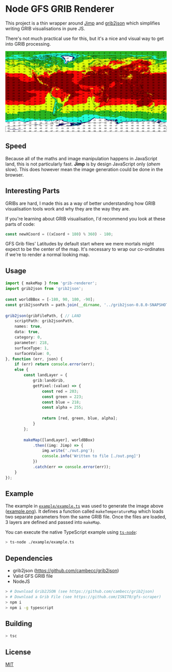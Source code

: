 # Node GFS GRIB Renderer

This project is a thin wrapper around [Jimp](https://github.com/oliver-moran/jimp/) and [grib2json](https://github.com/cambecc/grib2json) which simplifies writing GRIB visualisations in pure JS.

There's not much practical use for this, but it's a nice and visual way to get into GRIB processing.

![Example Image Output](./example.png)

## Speed
Because all of the maths and image manipulation happens in JavaScript land, this is not particularly fast. **Jimp** is by design JavaScript only (*ahem* slow). This does however mean the image generation could be done in the browser.

## Interesting Parts
GRIBs are hard, I made this as a way of better understanding how GRIB visualisation tools work and why they are the way they are.

If you're learning about GRIB visualisation, I'd recommend you look at these parts of code: 
```typescript
const newXCoord = ((xCoord + 180) % 360) - 180; 
```
GFS Grib files' Latitudes by default start where we mere mortals might expect to be the center of the map. It's necessary to wrap our co-ordinates if we're to render a normal looking map.

## Usage
```typescript
import { makeMap } from 'grib-renderer';
import grib2json from 'grib2json';

const worldBBox = [-180, 90, 180, -90];
const grib2jsonPath = path.join(__dirname, '../grib2json-0.8.0-SNAPSHOT/bin/grib2json');

grib2json(gribFilePath, { // LAND
    scriptPath: grib2jsonPath,
    names: true,
    data: true,
    category: 0,
    parameter: 218,
    surfaceType: 1,
    surfaceValue: 0,
}, function (err, json) {
    if (err) return console.error(err);
    else {
        const landLayer = {
            grib:landGrib,
            getPixel:(value) => {
                const red = 203;
                const green = 223;
                const blue = 218;
                const alpha = 255;

                return [red, green, blue, alpha];
            }
        };

        makeMap([landLayer], worldBBox)
            .then((img: Jimp) => {
                img.write('./out.png');
                console.info('Written to file [./out.png]')
            })
            .catch(err => console.error(err));
    }
});
```

## Example
The example in [`example/example.ts`]() was used to generate the image above ([example.png](./example.png)).
It defines a function called `makeTemperatureMap` which loads two separate parameters from the same GRIB file. Once the files are loaded, 3 layers are defined and passed into `makeMap`.

You can execute the native TypeScript example using [`ts-node`]():
```bash
> ts-node ./example/example.ts
```

## Dependencies
- grib2json (https://github.com/cambecc/grib2json)
- Valid GFS GRIB file
- NodeJS

```bash
> # Download Grib2JSON (see https://github.com/cambecc/grib2json)
> # Download a Grib File (see https://github.com/ISNIT0/gfs-scraper)
> npm i
> npm i -g typescript
```

## Building
```bash
> tsc
```

## License
[MIT](./LICENSE)
